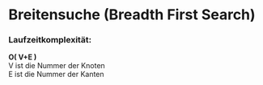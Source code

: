 # Breitensuche (Breadth First Search)


### Laufzeitkomplexität:

**O( V+E )**<br>
V ist die Nummer der Knoten<br>
E ist die Nummer der Kanten<br>
